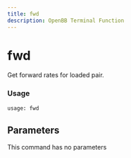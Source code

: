 ```yaml
---
title: fwd
description: OpenBB Terminal Function
---
```


# fwd

Get forward rates for loaded pair.

### Usage 
```python
usage: fwd
```

## Parameters

This command has no parameters


